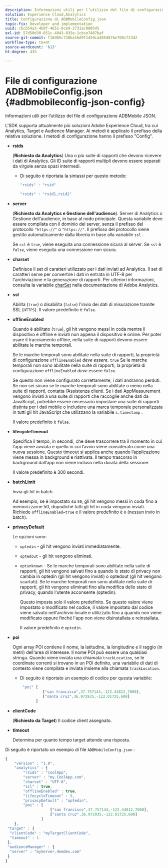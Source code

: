 ```yaml
---
description: Informazioni utili per l’utilizzo del file di configurazione ADBMobile JSON.
solution: Experience Cloud,Analytics
title: Configurazione di ADBMobileConfig.json
topic-fix: Developer and implementation
uuid: cbcb54a3-4b8f-4651-8ce9-2731ac988545
exl-id: 57d50d30-651c-4943-835e-1cbce7467baf
source-git-commit: f18d65c738ba16d9f1459ca485d87be708cf23d2
workflow-type: tm+mt
source-wordcount: '613'
ht-degree: 43%

---
```


# File di configurazione ADBMobileConfig.json {#adbmobileconfig-json-config}

Informazioni utili per l’utilizzo del file di configurazione ADBMobile JSON.

L&#39;SDK supporta attualmente più soluzioni Adobe Experience Cloud, tra cui Analytics, Target e Audience Manager. Ai metodi è applicato il prefisso della relativa soluzione. I metodi di configurazione hanno il prefisso &quot;Config&quot;.

* **rsids**

   (**Richiesto da Analytics**) Una o più suite di rapporti che devono ricevere i dati di Analytics. Gli ID suite di rapporti multipli devono essere separati da virgole senza spazi intermedi.

   * Di seguito è riportata la sintassi per questo metodo:

      ```js
      "rsids" : "rsid"
      ```

      ```js
      "rsids" : "rsid1,rsid2"
      ```

* **server**

   (**Richiesto da Analytics e Gestione dell&#39;audience**). Server di Analytics o Gestione dell&#39;audience, in base al nodo principale. Questa variabile deve essere compilata con il dominio del server, senza il prefisso del protocollo `"https://"` o `"https://"`. Il prefisso del protocollo viene gestito automaticamente dalla libreria in base alla variabile `ssl` .

   Se `ssl` è `true`, viene eseguita una connessione sicura al server. Se `ssl` è `false`, viene eseguita una connessione non sicura.

* **charset**

   Definisce il set di caratteri utilizzato per i dati inviati ad Analytics. Il set di caratteri serve per convertire i dati in entrata in UTF-8 per l&#39;archiviazione e la generazione di rapporti. Per ulteriori informazioni, consulta la variabile [charSet](https://experienceleague.adobe.com/docs/analytics/implementation/vars/config-vars/charset.html?lang=it) nella documentazione di Adobe Analytics.

* **ssl**

   Abilita (`true`) o disabilita (`false`) l&#39;invio dei dati di misurazione tramite SSL (`HTTPS`). Il valore predefinito è `false`.

* **offlineEnabled**

   Quando è abilitato (`true`), gli hit vengono messi in coda mentre il dispositivo è offline e inviati non appena il dispositivo è online. Per poter usare il tracciamento offline, nella suite di rapporti devono essere abilitate le marche temporali.

   Se le marche temporali sono abilitate nella suite di rapporti, la proprietà di configurazione `offlineEnabled` *deve essere*. `true` Se le marche temporali non sono abilitate nella suite di rapporti, la proprietà di configurazione `offlineEnabled` *deve* essere `false`.

   Se questo non viene configurato correttamente, i dati andranno perduti. Se non sei sicuro se le marche temporali sono abilitate o meno nella suite di rapporti, contatta l’Assistenza clienti. Se i dati AppMeasurement vengono inviati a una suite di rapporti che raccoglie anche dati da JavaScript, potrebbe essere necessario impostare una suite di rapporti distinta per i dati mobile o includere una marca temporale personalizzata in tutti gli hit JavaScript che utilizzano la variabile `s.timestamp` .

   Il valore predefinito è `false`.

* **lifecycleTimeout**

   Specifica il tempo, in secondi, che deve trascorrere tra il momento in cui l’app viene avviata e quello in cui l’avvio viene considerato come una nuova sessione. Questo timeout si applica anche quando l’applicazione viene messa in background e riattivata. Il tempo trascorso in background dall’app non viene incluso nella durata della sessione.

   Il valore predefinito è 300 secondi.

* **batchLimit**

   Invia gli hit in batch.

   Ad esempio, se è impostato su `50`, gli hit vengono messi in coda fino a memorizzarne 50, dopodiché tutti gli hit in coda vengono inviati. Richiede `offlineEnabled=true` e il valore predefinito è `0` (nessun invio in batch).

* **privacyDefault**

   Le opzioni sono:

   * `optedin` - gli hit vengono inviati immediatamente.
   * `optedout` - gli hit vengono eliminati.
   * `optunknown` - Se le marche temporali sono abilitate nella suite di rapporti, gli hit vengono salvati fino a quando lo stato di privacy non cambia in optedin (gli hit vengono inviati) o optedout (gli hit vengono scartati). Se le marche temporali non sono abilitate nella suite di rapporti, gli hit vengono eliminati fino alla modifica dello stato di privacy, quando l&#39;utente acconsente (optedin).

      Questo imposta solo il valore predefinito. Se questo valore viene impostato o modificato nel codice, il valore impostato dal codice viene salvato nell&#39;archivio locale e utilizzato fino a quando non viene modificato oppure finché l&#39;app non viene disinstallata e reinstallata.

      Il valore predefinito è `optedin`.

* **poi**

   Ogni array POI contiene il nome, la latitudine, la longitudine e il raggio (in metri) dell&#39;area di interesse. Il nome POI può essere una qualsiasi stringa. Quando viene inviata una chiamata `trackLocation`, se le coordinate correnti si trovano in un POI definito, una variabile di dati di contesto viene compilata e inviata insieme alla chiamata `trackLocation`.

   * Di seguito è riportato un esempio di codice per questa variabile:

      ```js
       "poi" [ 
                ["san francisco",37.757144,-122.44812,7000], 
                ["santa cruz",36.972935,-122.01725,600] 
             ]
      ```

* **clientCode**

   (**Richiesto da Target**) Il codice client assegnato.

* **timeout**

   Determina per quanto tempo target attende una risposta.

Di seguito è riportato un esempio di file `ADBMobileConfig.json` :

```js
{ 
    "version" : "1.0",
    "analytics" : {
        "rsids" : "coolApp",
        "server" : "my.CoolApp.com",
        "charset" : "UTF-8",
        "ssl" : true,
        "offlineEnabled" : true,
        "lifecycleTimeout" : 5,
        "privacyDefault" : "optedin",
        "poi" : [ 
                    ["san francisco",37.757144,-122.44812,7000],
                    ["santa cruz",36.972935,-122.01725,600]
                ]
    },
 "target" : {
  "clientCode" : "myTargetClientCode",
  "timeout" : 1
 },
 "audienceManager" : {
  "server" : "myServer.demdex.com"
 }
}
```
